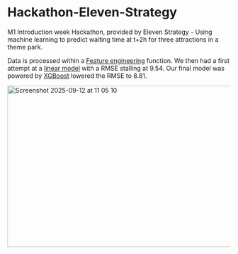# Hackathon-Eleven-Strategy

M1 Introduction week Hackathon, provided by Eleven Strategy - Using machine learning to predict waiting time at t+2h for three attractions in a theme park. 

Data is processed within a [Feature engineering](feature_engineering.py) function. We then had a first attempt at a [linear model](theme_park_linear.py) with a RMSE stalling at 9.54. Our final model was powered by [XGBoost](theme_park_xgb.py) lowered the RMSE to 8.81.


<img width="650" height="365" alt="Screenshot 2025-09-12 at 11 05 10" src="https://github.com/user-attachments/assets/f65309af-9270-4ffc-bf0e-1f6800c93685" />


